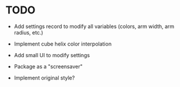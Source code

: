 # TODO

* Add settings record to modify all variables (colors, arm width, arm radius, etc.)

* Implement cube helix color interpolation

* Add small UI to modify settings

* Package as a "screensaver"

* Implement original style?
